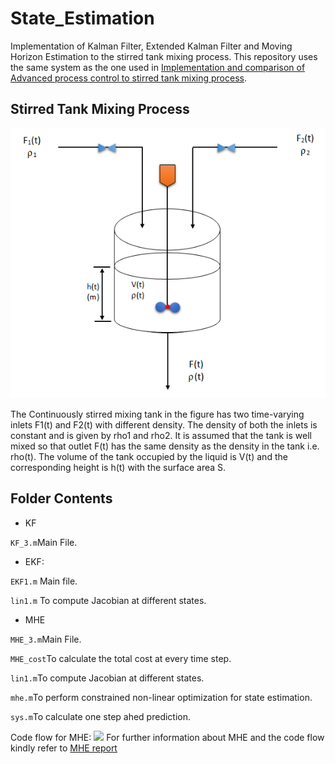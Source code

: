 # State_Estimation
Implementation of Kalman Filter, Extended Kalman Filter and Moving Horizon Estimation to the stirred tank mixing process. This repository uses the same system as the one used in [Implementation and comparison of Advanced process control to stirred tank mixing process](https://github.com/NiravRaiyani/State_Estimation).


## Stirred Tank Mixing Process
![](assets/mixing.png)

The Continuously stirred mixing tank in the figure has two time-varying inlets F1(t) and F2(t) with
different density. The density of both the inlets is constant and is given by rho1 and rho2. It is assumed
that the tank is well mixed so that outlet F(t) has the same density as the density in the tank i.e.
rho(t). The volume of the tank occupied by the liquid is V(t) and the corresponding height is h(t)
with the surface area S. 
## Folder Contents 
* KF

```KF_3.m```Main File. 

* EKF:

```EKF1.m``` Main file.

```lin1.m``` To compute Jacobian at different states.

* MHE

```MHE_3.m```Main File.

```MHE_cost```To calculate the total cost at every time step.

```lin1.m```To compute Jacobian at different states.

```mhe.m```To perform constrained non-linear optimization for state estimation.

```sys.m```To calculate one step ahed prediction.

Code flow for MHE:
![](assets/pdf1.png)
For further information about MHE and the code flow kindly refer to [MHE report](assets/document.pdf)
